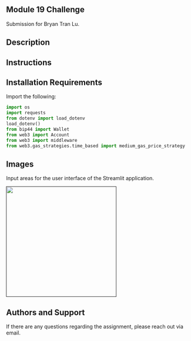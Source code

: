 ## Module 19 Challenge
Submission for Bryan Tran Lu. 

## Description


## Instructions


## Installation Requirements
Import the following:
```python
import os
import requests
from dotenv import load_dotenv
load_dotenv()
from bip44 import Wallet
from web3 import Account
from web3 import middleware
from web3.gas_strategies.time_based import medium_gas_price_strategy
```

## Images
Input areas for the user interface of the Streamlit application.

<a href="" target="_blank" rel="noreferrer"><img src="st_screenshot.png" width="" height="300" alt="" /></a>

## Authors and Support
If there are any questions regarding the assignment, please reach out via email.
